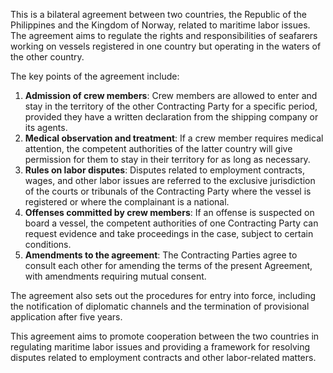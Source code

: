This is a bilateral agreement between two countries, the Republic of the Philippines and the Kingdom of Norway, related to maritime labor issues. The agreement aims to regulate the rights and responsibilities of seafarers working on vessels registered in one country but operating in the waters of the other country.

The key points of the agreement include:

1. **Admission of crew members**: Crew members are allowed to enter and stay in the territory of the other Contracting Party for a specific period, provided they have a written declaration from the shipping company or its agents.
2. **Medical observation and treatment**: If a crew member requires medical attention, the competent authorities of the latter country will give permission for them to stay in their territory for as long as necessary.
3. **Rules on labor disputes**: Disputes related to employment contracts, wages, and other labor issues are referred to the exclusive jurisdiction of the courts or tribunals of the Contracting Party where the vessel is registered or where the complainant is a national.
4. **Offenses committed by crew members**: If an offense is suspected on board a vessel, the competent authorities of one Contracting Party can request evidence and take proceedings in the case, subject to certain conditions.
5. **Amendments to the agreement**: The Contracting Parties agree to consult each other for amending the terms of the present Agreement, with amendments requiring mutual consent.

The agreement also sets out the procedures for entry into force, including the notification of diplomatic channels and the termination of provisional application after five years.

This agreement aims to promote cooperation between the two countries in regulating maritime labor issues and providing a framework for resolving disputes related to employment contracts and other labor-related matters.